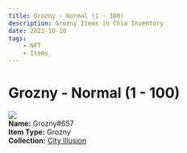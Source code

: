 ```yaml
---
title: Grozny - Normal (1 - 100)
description: Grozny Items in Chia Inventory
date: 2022-10-10
tags:
    - NFT
    - Items
---
```


# Grozny - Normal (1 - 100)
<div class="item_thumbnail">
<img loading="lazy" src="https://k3zvmzf4d3yugb2m4yjzf6klexovs2xizwkne7af7sqrmm6bgbma.arweave.net/VvNWZLwe8UMHTOYTkvlLJd1ZaujNlNJ8BfyhFjPBMFg"><br/>
<div><strong>Name:</strong> Grozny#657</div>
<div><strong>Item Type:</strong> Grozny</div>
<div><strong>Collection:</strong> <a href="https://www.spacescan.io/xch/nft/collection/col1lend2dcn558km4wcwta4xnkfv3xpcmlp9kyt0m909emvfxechlyqdl5ndg">City Illusion</a></div>
</div>

